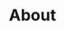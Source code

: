 ---
title: 'About'
currentPosition: 'Creative Technologist at Zoox'
location: 'Foster City, CA'
category: 'About'
icon: 'user'
description: 'Creative technologist specializing in cutting-edge human-computer interaction for autonomous vehicles and robotics.'
tags:
  technical:
    - 'Python'
    - 'JavaScript'
    - 'React'
    - 'C++'
    - 'C'
    - 'MATLAB'
    - 'Linux'
    - 'Arduino'
    - 'Raspberry Pi'
    - '3D Modeling'
    - '3D Printing'
    - 'SolidWorks'
    - 'AutoCAD'
    - 'Google SketchUp'
    - 'Blender'
    - 'Unity'
    - 'ProtoPie'
    - 'Figma'
    - 'CorelDraw'
    - 'CAD Design'
    - 'Manufacturing'
    - 'Mechanical Engineering'
    - 'Robotics'
    - 'IoT'
    - 'Computer Vision'
    - 'Neural Networks'
    - 'Machine Learning'
    - 'Hardware Prototyping'
    - 'Electro-mechanical Systems'
    - 'Sensors'
    - 'Audio Processing'
    - 'User Interface Design'
    - 'PCB Design'
    - 'Embedded Systems'
    - 'Automation'
    - 'Material Science'
    - 'Data Analysis'
    - 'Algorithm Development'
    - 'Signal Processing'
  project_management:
    - 'Agile'
    - 'JIRA'
    - 'Confluence'
    - 'Smartsheets'
    - 'Google Suite'
    - 'Project Planning'
    - 'Resource Allocation'
    - 'Team Leadership'
    - 'Cross-functional Collaboration'
    - 'Process Improvement'
    - 'Quality Systems'
    - 'LEAN Manufacturing'
    - 'PFMEA'
    - 'Risk Management'
    - 'Budget Planning'
    - 'Vendor Management'
    - 'Documentation'
    - 'Technical Writing'
    - 'Requirements Gathering'
    - 'System Integration'
    - 'Workflow Optimization'
    - 'Data Migration'
    - 'Testing Frameworks'
    - 'Validation Processes'
    - 'Change Management'
  research:
    - 'Academic Research'
    - 'Peer Review'
    - 'Scientific Writing'
    - 'Literature Review'
    - 'Experimental Design'
    - 'Data Collection'
    - 'Statistical Analysis'
    - 'Research Methodology'
    - 'Innovation'
    - 'Technology Transfer'
    - 'Patent Research'
    - 'Competitive Analysis'
    - 'Market Research'
    - 'User Studies'
    - 'Usability Testing'
    - 'Human-Computer Interaction'
    - 'User Experience Research'
    - 'Accessibility'
    - 'Design Thinking'
    - 'Systematic Review'
    - 'Grant Writing'
    - 'Publication'
    - 'Conference Presentations'
    - 'Industry Collaboration'
    - 'Technology Assessment'
  experience:
    - 'Autonomous Vehicles'
    - 'Manufacturing Engineering'
    - 'User Experience Design'
    - 'Hardware Development'
    - 'Supercharger Technology'
    - 'Tesla Semi'
    - 'Site Planning'
    - 'Electrical Systems'
    - 'Civil Engineering'
    - 'Infrastructure Development'
    - 'Visualization'
    - 'Technical Documentation'
    - 'Vendor Coordination'
    - 'Cost Estimation'
    - 'Route Planning'
    - 'Logistics'
    - 'Safety Systems'
    - 'Quality Control'
    - 'Production Planning'
    - 'Assembly Fixtures'
    - 'Test Automation'
    - 'Field Testing'
    - 'Prototyping'
    - 'Design for Manufacturing'
    - 'Technology Integration'
  community:
    - 'Mentorship'
    - 'Team Building'
    - 'Community Service'
    - 'Leadership Development'
    - 'Volunteer Work'
    - 'Event Organization'
    - 'Public Speaking'
    - 'Workshop Facilitation'
    - 'Knowledge Sharing'
    - 'Peer Support'
    - 'Collaborative Problem Solving'
    - 'Social Impact'
    - 'Diversity and Inclusion'
    - 'Student Mentoring'
    - 'Professional Development'
  awards:
    - 'Engineering Excellence'
    - 'Innovation Recognition'
    - 'Academic Achievement'
    - 'Leadership Awards'
    - 'Scholarship Recipient'
    - 'Honor Society'
    - 'Merit Recognition'
    - 'Entrepreneurship'
    - 'Hackathon Winner'
    - 'Competition Success'
    - 'Research Recognition'
    - 'Technical Achievement'
    - 'Community Impact'
    - 'Professional Recognition'
    - 'Academic Honors'
languages:
  - 'English (Native)'
  - 'Hindi (Fluent)'
  - 'Marathi (Fluent)'
  - 'German (Intermediate)'
  - 'Marwari (Conversational)'
education:
  - 'B.S. Mechanical Engineering'
  - 'Minor Computer Science'
  - 'Minor Mathematics'
  - 'Washington State University'
strengths:
  - 'Maximizer'
  - 'Relator'
  - 'Arranger'
  - 'Harmony'
  - 'Empathy'
--- 